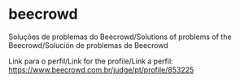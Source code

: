 # beecrowd

Soluções de problemas do Beecrowd/Solutions of problems of the Beecrowd/Solución de problemas de Beecrowd

Link para o perfil/Link for the profile/Link a perfil: https://www.beecrowd.com.br/judge/pt/profile/853225
